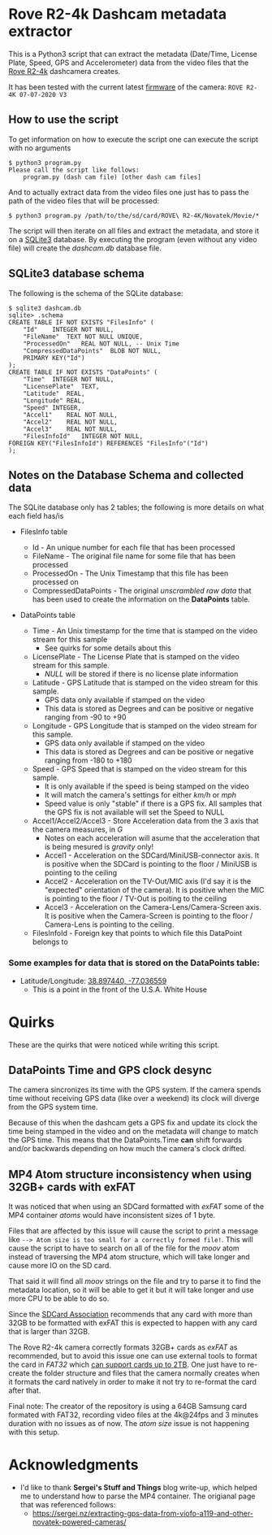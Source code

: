 # Rove R2-4k Dashcam metadata extractor
This is a Python3 script that can extract the metadata (Date/Time, License Plate, Speed, GPS and Accelerometer) data from the video files that the [Rove R2-4k](https://www.rovedashcam.com/products/rove-r2-4k-car-dashcam) dashcamera creates.

It has been tested with the current latest [firmware](https://www.rovedashcam.com/pages/update-firmware-rove-r2-4k-dash-cam) of the camera: `ROVE R2-4K 07-07-2020 V3`

## How to use the script
To get information on how to execute the script one can execute the script with no arguments

```
$ python3 program.py 
Please call the script like follows:
	program.py (dash cam file) [other dash cam files]
```

And to actually extract data from the video files one just has to pass the path of the video files that will be processed:

```
$ python3 program.py /path/to/the/sd/card/ROVE\ R2-4K/Novatek/Movie/*
```

The script will then iterate on all files and extract the metadata, and store it on a [SQLite3](https://www.sqlite.org/index.html) database. By executing the program (even without any video file) will create the *dashcam.db* database file.

## SQLite3 database schema
The following is the schema of the SQLite database:

```
$ sqlite3 dashcam.db 
sqlite> .schema
CREATE TABLE IF NOT EXISTS "FilesInfo" (
    "Id"	INTEGER NOT NULL,
    "FileName"	TEXT NOT NULL UNIQUE,
    "ProcessedOn"	REAL NOT NULL, -- Unix Time
    "CompressedDataPoints"	BLOB NOT NULL,
    PRIMARY KEY("Id")
);
CREATE TABLE IF NOT EXISTS "DataPoints" (
    "Time"	INTEGER NOT NULL,
    "LicensePlate"	TEXT,
    "Latitude"	REAL,
    "Longitude"	REAL,
    "Speed"	INTEGER,
    "Accel1"	REAL NOT NULL,
    "Accel2"	REAL NOT NULL,
    "Accel3"	REAL NOT NULL,
    "FilesInfoId"	INTEGER NOT NULL,
FOREIGN KEY("FilesInfoId") REFERENCES "FilesInfo"("Id")
);
```

## Notes on the Database Schema and collected data
The SQLite database only has 2 tables; the following is more details on what each field has/is

* FilesInfo table
  * Id - An unique number for each file that has been processed
  * FileName - The original file name for some file that has been processed
  * ProcessedOn - The Unix Timestamp that this file has been processed on
  * CompressedDataPoints - The original *unscrambled raw data* that has been used to create the information on the **DataPoints** table.

* DataPoints table
  * Time - An Unix timestamp for the time that is stamped on the video stream for this sample
    * See quirks for some details about this
  * LicensePlate - The License Plate that is stamped on the video stream for this sample.
    * *NULL* will be stored if there is no license plate information
  * Latitude - GPS Latitude that is stamped on the video stream for this sample.
    * GPS data only available if stamped on the video
    * This data is stored as Degrees and can be positive or negative ranging from -90 to +90
  * Longitude - GPS Longitude that is stamped on the video stream for this sample.
    * GPS data only available if stamped on the video
    * This data is stored as Degrees and can be positive or negative ranging from -180 to +180
  * Speed - GPS Speed that is stamped on the video stream for this sample.
    * It is only available if the speed is being stamped on the video
    * It will match the camera's settings for either *km/h* or *mph*
    * Speed value is only "stable" if there is a GPS fix. All samples that the GPS fix is not available will set the Speed to NULL
  * Accel1/Accel2/Accel3 - Store Acceleration data from the 3 axis that the camera measures, in *G*
    * Notes on each acceleration will asume that the acceleration that is being mesured is *gravity* only!
    * Accel1 - Acceleration on the SDCard/MiniUSB-connector axis. It is positive when the SDCard is pointing to the floor / MiniUSB is pointing to the ceiling
    * Accel2 - Acceleration on the TV-Out/MIC axis (I'd say it is the "expected" orientation of the camera). It is positive when the MIC is pointing to the floor / TV-Out is poiting to the ceiling
    * Accel3 - Acceleration on the Camera-Lens/Camera-Screen axis. It is positive when the Camera-Screen is pointing to the floor / Camera-Lens is pointing to the ceiling.
  * FilesInfoId - Foreign key that points to which file this DataPoint belongs to

### Some examples for data that is stored on the DataPoints table:
* Latitude/Longitude: [38.897440, -77.036559](https://www.google.com/maps/place/38%C2%B053'50.8%22N+77%C2%B002'11.6%22W/@38.8974442,-77.0387477,17z/data=!3m1!4b1!4m5!3m4!1s0x0:0x0!8m2!3d38.89744!4d-77.036559)
  * This is a point in the front of the U.S.A. White House

# Quirks
These are the quirks that were noticed while writing this script.

## DataPoints Time and GPS clock desync
The camera sincronizes its time with the GPS system. If the camera spends time without receiving GPS data (like over a weekend) its clock will diverge from the GPS system time.

Because of this when the dashcam gets a GPS fix and update its clock the time being stamped in the video and on the metadata will change to match the GPS time. This means that the DataPoints.Time **can** shift forwards and/or backwards depending on how much the camera's clock drifted.

## MP4 Atom structure inconsistency when using 32GB+ cards with exFAT
It was noticed that when using an SDCard formatted with *exFAT* some of the MP4 container *atoms* would have inconsistent sizes of 1 byte.

Files that are affected by this issue will cause the script to print a message like `--> Atom size is too small for a correctly formed file!`. This will cause the script to have to search on all of the file for the *moov* atom instead of traversing the MP4 atom structure, which will take longer and cause more IO on the SD card.

That said it will find all *moov* strings on the file and try to parse it to find the metadata location, so it will be able to get it but it will take longer and use more CPU to be able to do so.

Since the [SDCard Association](https://www.sdcard.org/developers/sd-standard-overview/capacity-sd-sdhc-sdxc-sduc/) recommends that any card with more than 32GB to be formatted with exFAT this is expected to happen with any card that is larger than 32GB.

The Rove R2-4k camera correctly formats 32GB+ cards as *exFAT* as recommended, but to avoid this issue one can use external tools to format the card in *FAT32* which [can support cards up to 2TB](https://en.wikipedia.org/wiki/File_Allocation_Table#Maximal_sizes). One just have to re-create the folder structure and files that the camera normally creates when it formats the card natively in order to make it not try to re-format the card after that.

Final note: The creator of the repository is using a 64GB Samsung card formated with FAT32, recording video files at the 4k@24fps and 3 minutes duration with no issues as of now. The *atom size* issue is not happening with this setup.

# Acknowledgments
* I'd like to thank **Sergei's Stuff and Things** blog write-up, which helped me to understand how to parse the MP4 container. The origianal page that was referenced follows:
  * https://sergei.nz/extracting-gps-data-from-viofo-a119-and-other-novatek-powered-cameras/
